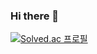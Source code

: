### Hi there 👋

[![Solved.ac
프로필](http://mazassumnida.wtf/api/generate_badge?boj={sogogi123})](https://solved.ac/{sogogi123})
<!--
**sogogi123/sogogi123** is a ✨ _special_ ✨ repository because its `README.md` (this file) appears on your GitHub profile.

Here are some ideas to get you started:

- 🔭 I’m currently working on ...
- 🌱 I’m currently learning ...
- 👯 I’m looking to collaborate on ...
- 🤔 I’m looking for help with ...
- 💬 Ask me about ...
- 📫 How to reach me: ...
- 😄 Pronouns: ...
- ⚡ Fun fact: ...
-->
